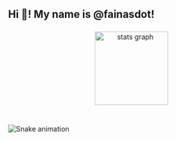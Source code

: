 <h2 align="left">Hi 👋! My name is @fainasdot!</h2>

###

<div align="center">
  <img src="https://github-readme-stats.vercel.app/api?username=fainasdot&hide_title=false&hide_rank=false&show_icons=true&include_all_commits=true&count_private=true&disable_animations=false&theme=dracula&locale=en&hide_border=false" height="150" alt="stats graph"  />
</div>

###

###
<br clear="both">
<img src="https://profile-readme-generator.com/assets/snake.svg" alt="Snake animation" />

###
